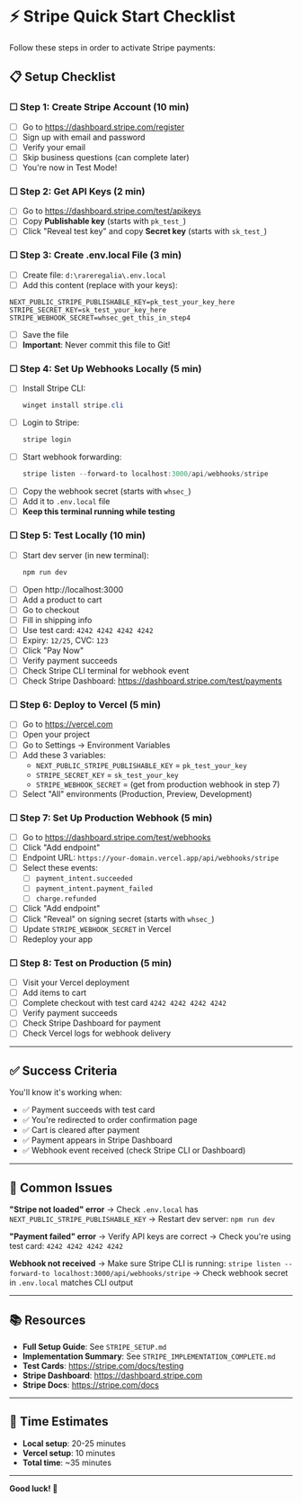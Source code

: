 # ⚡ Stripe Quick Start Checklist

Follow these steps in order to activate Stripe payments:

## 📋 Setup Checklist

### ☐ Step 1: Create Stripe Account (10 min)
- [ ] Go to https://dashboard.stripe.com/register
- [ ] Sign up with email and password
- [ ] Verify your email
- [ ] Skip business questions (can complete later)
- [ ] You're now in Test Mode!

### ☐ Step 2: Get API Keys (2 min)
- [ ] Go to https://dashboard.stripe.com/test/apikeys
- [ ] Copy **Publishable key** (starts with `pk_test_`)
- [ ] Click "Reveal test key" and copy **Secret key** (starts with `sk_test_`)

### ☐ Step 3: Create .env.local File (3 min)
- [ ] Create file: `d:\rareregalia\.env.local`
- [ ] Add this content (replace with your keys):
```env
NEXT_PUBLIC_STRIPE_PUBLISHABLE_KEY=pk_test_your_key_here
STRIPE_SECRET_KEY=sk_test_your_key_here
STRIPE_WEBHOOK_SECRET=whsec_get_this_in_step4
```
- [ ] Save the file
- [ ] **Important**: Never commit this file to Git!

### ☐ Step 4: Set Up Webhooks Locally (5 min)
- [ ] Install Stripe CLI:
  ```powershell
  winget install stripe.cli
  ```
- [ ] Login to Stripe:
  ```powershell
  stripe login
  ```
- [ ] Start webhook forwarding:
  ```powershell
  stripe listen --forward-to localhost:3000/api/webhooks/stripe
  ```
- [ ] Copy the webhook secret (starts with `whsec_`)
- [ ] Add it to `.env.local` file
- [ ] **Keep this terminal running while testing**

### ☐ Step 5: Test Locally (10 min)
- [ ] Start dev server (in new terminal):
  ```powershell
  npm run dev
  ```
- [ ] Open http://localhost:3000
- [ ] Add a product to cart
- [ ] Go to checkout
- [ ] Fill in shipping info
- [ ] Use test card: `4242 4242 4242 4242`
- [ ] Expiry: `12/25`, CVC: `123`
- [ ] Click "Pay Now"
- [ ] Verify payment succeeds
- [ ] Check Stripe CLI terminal for webhook event
- [ ] Check Stripe Dashboard: https://dashboard.stripe.com/test/payments

### ☐ Step 6: Deploy to Vercel (5 min)
- [ ] Go to https://vercel.com
- [ ] Open your project
- [ ] Go to Settings → Environment Variables
- [ ] Add these 3 variables:
  - `NEXT_PUBLIC_STRIPE_PUBLISHABLE_KEY` = `pk_test_your_key`
  - `STRIPE_SECRET_KEY` = `sk_test_your_key`
  - `STRIPE_WEBHOOK_SECRET` = (get from production webhook in step 7)
- [ ] Select "All" environments (Production, Preview, Development)

### ☐ Step 7: Set Up Production Webhook (5 min)
- [ ] Go to https://dashboard.stripe.com/test/webhooks
- [ ] Click "Add endpoint"
- [ ] Endpoint URL: `https://your-domain.vercel.app/api/webhooks/stripe`
- [ ] Select these events:
  - [ ] `payment_intent.succeeded`
  - [ ] `payment_intent.payment_failed`
  - [ ] `charge.refunded`
- [ ] Click "Add endpoint"
- [ ] Click "Reveal" on signing secret (starts with `whsec_`)
- [ ] Update `STRIPE_WEBHOOK_SECRET` in Vercel
- [ ] Redeploy your app

### ☐ Step 8: Test on Production (5 min)
- [ ] Visit your Vercel deployment
- [ ] Add items to cart
- [ ] Complete checkout with test card `4242 4242 4242 4242`
- [ ] Verify payment succeeds
- [ ] Check Stripe Dashboard for payment
- [ ] Check Vercel logs for webhook delivery

---

## ✅ Success Criteria

You'll know it's working when:
- ✅ Payment succeeds with test card
- ✅ You're redirected to order confirmation page
- ✅ Cart is cleared after payment
- ✅ Payment appears in Stripe Dashboard
- ✅ Webhook event received (check Stripe CLI or Dashboard)

---

## 🐛 Common Issues

**"Stripe not loaded" error**
→ Check `.env.local` has `NEXT_PUBLIC_STRIPE_PUBLISHABLE_KEY`
→ Restart dev server: `npm run dev`

**"Payment failed" error**
→ Verify API keys are correct
→ Check you're using test card: `4242 4242 4242 4242`

**Webhook not received**
→ Make sure Stripe CLI is running: `stripe listen --forward-to localhost:3000/api/webhooks/stripe`
→ Check webhook secret in `.env.local` matches CLI output

---

## 📚 Resources

- **Full Setup Guide**: See `STRIPE_SETUP.md`
- **Implementation Summary**: See `STRIPE_IMPLEMENTATION_COMPLETE.md`
- **Test Cards**: https://stripe.com/docs/testing
- **Stripe Dashboard**: https://dashboard.stripe.com
- **Stripe Docs**: https://stripe.com/docs

---

## 🎯 Time Estimates

- **Local setup**: 20-25 minutes
- **Vercel setup**: 10 minutes
- **Total time**: ~35 minutes

---

**Good luck! 🚀**
